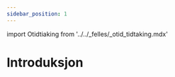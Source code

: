 ```yaml
---
sidebar_position: 1
---
```


import Otidtiaking from '../../_felles/_otid_tidtaking.mdx'

# Introduksjon

<Otidtiaking />

